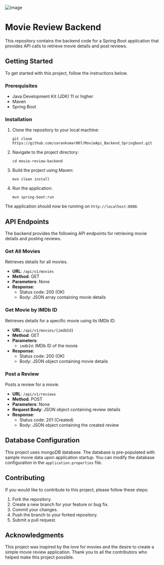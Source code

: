 ![image](https://github.com/sarankumar007/MovieApi_Backend_Springboot/assets/93342856/c7f308c6-f8a2-4946-90fd-e22ed2f8d904)

# Movie Review Backend

This repository contains the backend code for a Spring Boot application that provides API calls to retrieve movie details and post reviews.

## Getting Started

To get started with this project, follow the instructions below.

### Prerequisites

- Java Development Kit (JDK) 11 or higher
- Maven
- Spring Boot

### Installation

1. Clone the repository to your local machine:

   ```
   git clone https://github.com/sarankumar007/MovieApi_Backend_Springboot.git
   ```

2. Navigate to the project directory:

   ```
   cd movie-review-backend
   ```

3. Build the project using Maven:

   ```
   mvn clean install
   ```

4. Run the application:

   ```
   mvn spring-boot:run
   ```

The application should now be running on `http://localhost:8080`.

## API Endpoints

The backend provides the following API endpoints for retrieving movie details and posting reviews.

### Get All Movies

Retrieves details for all movies.

- **URL**: `/api/v1/movies`
- **Method**: GET
- **Parameters**: None
- **Response**:
  - Status code: 200 (OK)
  - Body: JSON array containing movie details

### Get Movie by IMDb ID

Retrieves details for a specific movie using its IMDb ID.

- **URL**: `/api/v1/movies/{imdbId}`
- **Method**: GET
- **Parameters**:
  - `imdbId`: IMDb ID of the movie
- **Response**:
  - Status code: 200 (OK)
  - Body: JSON object containing movie details

### Post a Review

Posts a review for a movie.

- **URL**: `/api/v1/reviews`
- **Method**: POST
- **Parameters**: None
- **Request Body**: JSON object containing review details
- **Response**:
  - Status code: 201 (Created)
  - Body: JSON object containing the created review

## Database Configuration

This project uses mongoDB database. The database is pre-populated with sample movie data upon application startup. You can modify the database configuration in the `application.properties` file.

## Contributing

If you would like to contribute to this project, please follow these steps:

1. Fork the repository.
2. Create a new branch for your feature or bug fix.
3. Commit your changes.
4. Push the branch to your forked repository.
5. Submit a pull request.


## Acknowledgments

This project was inspired by the love for movies and the desire to create a simple movie review application. Thank you to all the contributors who helped make this project possible.
